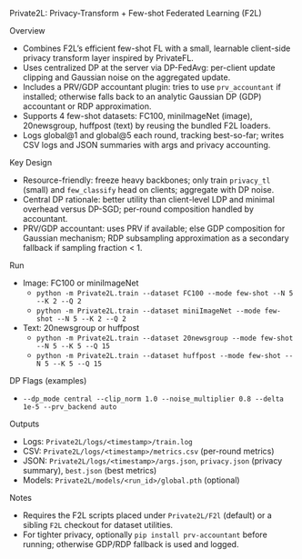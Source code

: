 Private2L: Privacy-Transform + Few-shot Federated Learning (F2L)

Overview
- Combines F2L’s efficient few-shot FL with a small, learnable client-side privacy transform layer inspired by PrivateFL.
- Uses centralized DP at the server via DP-FedAvg: per-client update clipping and Gaussian noise on the aggregated update.
- Includes a PRV/GDP accountant plugin: tries to use `prv_accountant` if installed; otherwise falls back to an analytic Gaussian DP (GDP) accountant or RDP approximation.
- Supports 4 few-shot datasets: FC100, miniImageNet (image), 20newsgroup, huffpost (text) by reusing the bundled F2L loaders.
- Logs global@1 and global@5 each round, tracking best-so-far; writes CSV logs and JSON summaries with args and privacy accounting.

Key Design
- Resource-friendly: freeze heavy backbones; only train `privacy_tl` (small) and `few_classify` head on clients; aggregate with DP noise.
- Central DP rationale: better utility than client-level LDP and minimal overhead versus DP-SGD; per-round composition handled by accountant.
- PRV/GDP accountant: uses PRV if available; else GDP composition for Gaussian mechanism; RDP subsampling approximation as a secondary fallback if sampling fraction < 1.

Run
- Image: FC100 or miniImageNet
  - `python -m Private2L.train --dataset FC100 --mode few-shot --N 5 --K 2 --Q 2`
  - `python -m Private2L.train --dataset miniImageNet --mode few-shot --N 5 --K 2 --Q 2`
- Text: 20newsgroup or huffpost
  - `python -m Private2L.train --dataset 20newsgroup --mode few-shot --N 5 --K 5 --Q 15`
  - `python -m Private2L.train --dataset huffpost --mode few-shot --N 5 --K 5 --Q 15`

DP Flags (examples)
- `--dp_mode central --clip_norm 1.0 --noise_multiplier 0.8 --delta 1e-5 --prv_backend auto`

Outputs
- Logs: `Private2L/logs/<timestamp>/train.log`
- CSV: `Private2L/logs/<timestamp>/metrics.csv` (per-round metrics)
- JSON: `Private2L/logs/<timestamp>/args.json`, `privacy.json` (privacy summary), `best.json` (best metrics)
- Models: `Private2L/models/<run_id>/global.pth` (optional)

Notes
- Requires the F2L scripts placed under `Private2L/F2l` (default) or a sibling `F2L` checkout for dataset utilities.
- For tighter privacy, optionally `pip install prv-accountant` before running; otherwise GDP/RDP fallback is used and logged.

